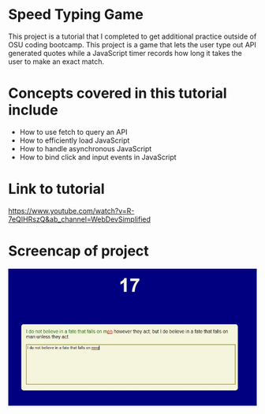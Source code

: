 # Speed Typing Game

This project is a tutorial that I completed to get additional practice outside of OSU coding bootcamp. This project is a game that lets the user type out API generated quotes while a JavaScript timer records how long it takes the user to make an exact match.

# Concepts covered in this tutorial include
- How to use fetch to query an API
- How to efficiently load JavaScript
- How to handle asynchronous JavaScript
-  How to bind click and input events in JavaScript

# Link to tutorial 
https://www.youtube.com/watch?v=R-7eQIHRszQ&ab_channel=WebDevSimplified

# Screencap of project

![Screencap of Speed Typing Game](https://raw.githubusercontent.com/mdurst365/speed_typing_game/main/speed_typing.JPG)
